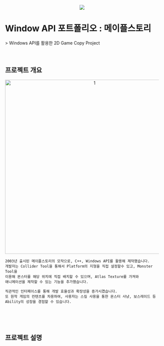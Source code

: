 <p align="center"><img src="https://github.com/P2nkrose/WinAPI_MapleStory/assets/124218203/c304819c-d99c-4ee6-a649-4d82450dec05"></p>

<h1>Window API 포트폴리오 : 메이플스토리</h1>
> Windows API를 활용한 2D Game Copy Project
<br>
<br>
<br>
<h2>프로젝트 개요</h2>
<p align="center"><img width="570" alt="1" src="https://github.com/P2nkrose/WinAPI_MapleStory/assets/124218203/acf4979a-794d-4e8a-8009-2a0e76cc9914"></p>

```
2003년 출시된 메이플스토리의 모작으로, C++, Windows API를 활용해 제작했습니다.
개발자는 Collider Tool을 통해서 Platform의 지형을 직접 설정할수 있고, Monster Tool을 
이용해 몬스터를 해당 위치에 직접 배치할 수 있으며, Atlas Texture를 가져와 
애니메이션을 제작할 수 있는 기능을 추가했습니다.

직관적인 인터페이스를 통해 개발 효율성과 확장성을 증가시켰습니다.
또 원작 게임의 컨텐츠를 차용하여, 사용자는 스킬 사용을 통한 몬스터 사냥, 보스레이드 등
Ability의 성장을 경험할 수 있습니다.
```
<br>
<br>
<br>
<h2>프로젝트 설명</h2>

